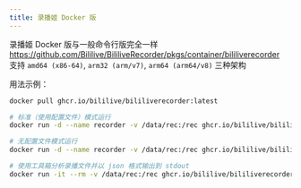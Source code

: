 ```yaml
---
title: 录播姬 Docker 版
---
```


录播姬 Docker 版与一般命令行版完全一样  
<https://github.com/Bililive/BililiveRecorder/pkgs/container/bililiverecorder>  
支持 `amd64 (x86-64)`, `arm32 (arm/v7)`, `arm64 (arm64/v8)` 三种架构

用法示例：

```sh
docker pull ghcr.io/bililive/bililiverecorder:latest
```

```sh
# 标准（使用配置文件）模式运行
docker run -d --name recorder -v /data/rec:/rec ghcr.io/bililive/bililiverecorder:latest run /rec

# 无配置文件模式运行
docker run -d --name recorder -v /data/rec:/rec ghcr.io/bililive/bililiverecorder:latest portable /rec 1 2 3 4 5

# 使用工具箱分析录播文件并以 json 格式输出到 stdout
docker run -it --rm -v /data/rec:/rec ghcr.io/bililive/bililiverecorder:latest tool analyze "/rec/recording.flv" --json
```
